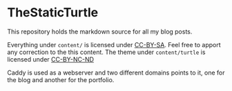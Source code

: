 # TheStaticTurtle

This repository holds the markdown source for all my blog posts.

Everything under `content/` is licensed under [CC-BY-SA](https://creativecommons.org/licenses/by-sa/4.0/). Feel free to apport any correction to the this content.
The theme under `content/turtle` is licensed under [CC-BY-NC-ND](https://creativecommons.org/licenses/by-nc-nd/4.0/)

Caddy is used as a webserver and two different domains points to it, one for the blog and another for the portfolio.